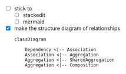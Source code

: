 - [ ] stick to
  - [ ] stackedit
  - [ ] mermaid 
- [x] make the structure diagram of relationships
  ```mermaid
  classDiagram
  
	  Dependency <|-- Association
	  Association <|-- Aggregation
	  Aggregation <|-- SharedAggregation
	  Aggregation <|-- Composition
  
  ```
<!--stackedit_data:
eyJoaXN0b3J5IjpbMTI4NjE2ODk1XX0=
-->